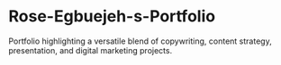 # Rose-Egbuejeh-s-Portfolio
Portfolio highlighting a versatile blend of copywriting, content strategy, presentation, and digital marketing projects.

